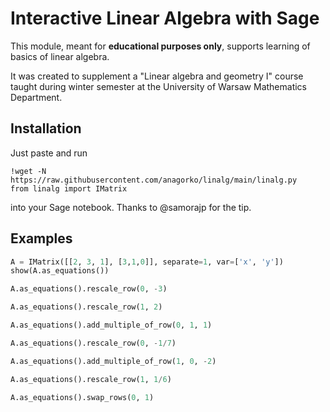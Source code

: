 # Interactive Linear Algebra with Sage

This module, meant for **educational purposes only**, supports learning of basics of linear algebra.

It was created to supplement a "Linear algebra and geometry I" course taught during winter semester
at the University of Warsaw Mathematics Department.

## Installation

Just paste and run
```
!wget -N https://raw.githubusercontent.com/anagorko/linalg/main/linalg.py
from linalg import IMatrix
```
into your Sage notebook. Thanks to @samorajp for the tip.

## Examples


```python
A = IMatrix([[2, 3, 1], [3,1,0]], separate=1, var=['x', 'y'])
show(A.as_equations())
```

```python
A.as_equations().rescale_row(0, -3)
```

```python
A.as_equations().rescale_row(1, 2)
```

```python
A.as_equations().add_multiple_of_row(0, 1, 1)
```

```python
A.as_equations().rescale_row(0, -1/7)
```

```python
A.as_equations().add_multiple_of_row(1, 0, -2)
```

```python
A.as_equations().rescale_row(1, 1/6)
```

```python
A.as_equations().swap_rows(0, 1)
```
